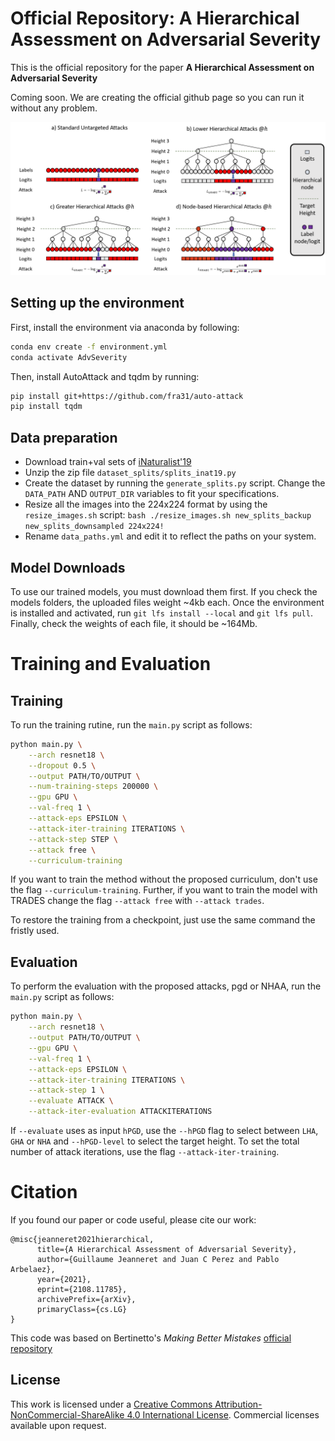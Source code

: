 # Official Repository: A Hierarchical Assessment on Adversarial Severity

This is the official repository for the paper **A Hierarchical Assessment on Adversarial Severity**

Coming soon. We are creating the official github page so you can run it without any problem.

![Hierarchical Adversarial Attacks](images/h-attacks.png)

## Setting up the environment

First, install the environment via anaconda by following:
```bash
conda env create -f environment.yml
conda activate AdvSeverity
```

Then, install AutoAttack and tqdm by running:
```bash
pip install git+https://github.com/fra31/auto-attack
pip install tqdm
```

## Data preparation

 * Download train+val sets of [iNaturalist'19](https://www.kaggle.com/c/inaturalist-2019-fgvc6)
 * Unzip the zip file `dataset_splits/splits_inat19.py`
 * Create the dataset by running the `generate_splits.py` script. Change the `DATA_PATH` AND `OUTPUT_DIR` variables to fit your specifications.
 * Resize all the images into the 224x224 format by using the `resize_images.sh` script: `bash ./resize_images.sh new_splits_backup new_splits_downsampled 224x224!`
 * Rename `data_paths.yml` and edit it to reflect the paths on your system. 


## Model Downloads

To use our trained models, you must download them first. If you check the models folders, the uploaded files weight \~4kb each. Once the environment is installed and activated, run `git lfs install --local` and `git lfs pull`. Finally, check the weights of each file, it should be \~164Mb.

# Training and Evaluation

## Training

To run the training rutine, run the `main.py` script as follows:

```bash
python main.py \
    --arch resnet18 \
    --dropout 0.5 \
    --output PATH/TO/OUTPUT \
    --num-training-steps 200000 \
    --gpu GPU \
    --val-freq 1 \
    --attack-eps EPSILON \
    --attack-iter-training ITERATIONS \
    --attack-step STEP \
    --attack free \
    --curriculum-training
```

If you want to train the method without the proposed curriculum, don't use the flag `--curriculum-training`. Further, if you want to train the model with TRADES change the flag `--attack free` with `--attack trades`.

To restore the training from a checkpoint, just use the same command the fristly used.

## Evaluation

To perform the evaluation with the proposed attacks, pgd or NHAA, run the `main.py` script as follows:

```bash
python main.py \
    --arch resnet18 \
    --output PATH/TO/OUTPUT \
    --gpu GPU \
    --val-freq 1 \
    --attack-eps EPSILON \
    --attack-iter-training ITERATIONS \
    --attack-step 1 \
    --evaluate ATTACK \
    --attack-iter-evaluation ATTACKITERATIONS
```

If `--evaluate` uses as input `hPGD`, use the `--hPGD` flag to select between `LHA`, `GHA` or `NHA` and `--hPGD-level` to select the target height. To set the total number of attack iterations, use the flag `--attack-iter-training`.

# Citation

If you found our paper or code useful, please cite our work:

```
@misc{jeanneret2021hierarchical,
      title={A Hierarchical Assessment of Adversarial Severity}, 
      author={Guillaume Jeanneret and Juan C Perez and Pablo Arbelaez},
      year={2021},
      eprint={2108.11785},
      archivePrefix={arXiv},
      primaryClass={cs.LG}
}
```

This code was based on Bertinetto's *Making Better Mistakes* [official repository](https://github.com/fiveai/making-better-mistakes)

## License

This work is licensed under a [Creative Commons Attribution-NonCommercial-ShareAlike 4.0 International License](https://creativecommons.org/licenses/by-nc-sa/4.0/).
Commercial licenses available upon request.


